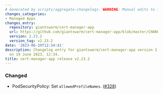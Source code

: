 ```yaml
---
# Generated by scripts/aggregate-changelogs. WARNING: Manual edits to this files will be overwritten.
changes_categories:
- Managed Apps
changes_entry:
  repository: giantswarm/cert-manager-app
  url: https://github.com/giantswarm/cert-manager-app/blob/master/CHANGELOG.md#2232---2023-06-19
  version: 2.23.2
  version_tag: v2.23.2
date: '2023-06-19T12:34:41'
description: Changelog entry for giantswarm/cert-manager-app version 2.23.2, published
  on 19 June 2023, 12:34.
title: cert-manager-app release v2.23.2
---
```


### Changed
- PodSecurityPolicy: Set `allowedProfileNames`. ([#328](https://github.com/giantswarm/cert-manager-app/pull/328))
